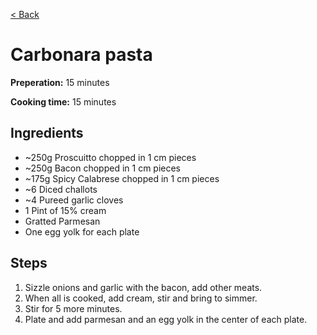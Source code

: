 [< Back](../README.md)

# Carbonara pasta

**Preperation:** 15 minutes

**Cooking time:** 15 minutes

## Ingredients

- ~250g Proscuitto chopped in 1 cm pieces
- ~250g Bacon chopped in 1 cm pieces
- ~175g Spicy Calabrese chopped in 1 cm pieces
- ~6 Diced challots
- ~4 Pureed garlic cloves
- 1 Pint of 15% cream
- Gratted Parmesan
- One egg yolk for each plate

## Steps

1. Sizzle onions and garlic with the bacon, add other meats.
1. When all is cooked, add cream, stir and bring to simmer.
1. Stir for 5 more minutes.
1. Plate and add parmesan and an egg yolk in the center of each plate.
